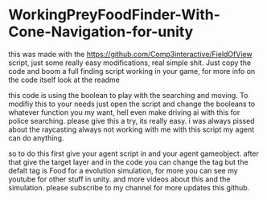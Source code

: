 # WorkingPreyFoodFinder-With-Cone-Navigation-for-unity
this was made with the https://github.com/Comp3interactive/FieldOfView script, just some really easy modifications, real simple shit. Just copy the code and boom a full finding script working in your game, for more info on the code itself look at the readme

this code is using the boolean to play with the searching and moving. To modifiy this to your needs just open the script and change the booleans to whatever function you my
want, hell even make driving ai with this for police searching. please give this a try, its really easy. i was always pissed about the raycasting always not working with me
with this script my agent can do anything. 

so to do this first give your agent script in and your agent gameobject. after that give the target layer and in the code you can change the tag but the defalt tag is
Food for a evolution simulation, for more you can see my youtube for other stuff in unity. and more videos about this and the simulation. please subscribe to my channel for 
more updates this github.
